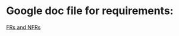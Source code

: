 <h1>Google doc file for requirements:</h1>
<a href="https://docs.google.com/document/d/17Secr5dCFHtySoXjvV2CgBJUYmxsUoaS/edit?usp=sharing&ouid=102847988851286567031&rtpof=true&sd=true" target="_blank">FRs and NFRs</a>

